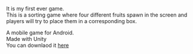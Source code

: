 It is my first ever game. <br>
This is a sorting game where four different fruits spawn in the screen and players will try to place them in a corresponding box.

A mobile game for Android.<br>
Made with Unity<br>
You can downlaod it [here](https://play.google.com/store/apps/details?id=com.enodora.fruitsbomber)
